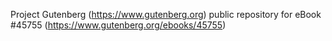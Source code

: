 Project Gutenberg (https://www.gutenberg.org) public repository for eBook #45755 (https://www.gutenberg.org/ebooks/45755)
